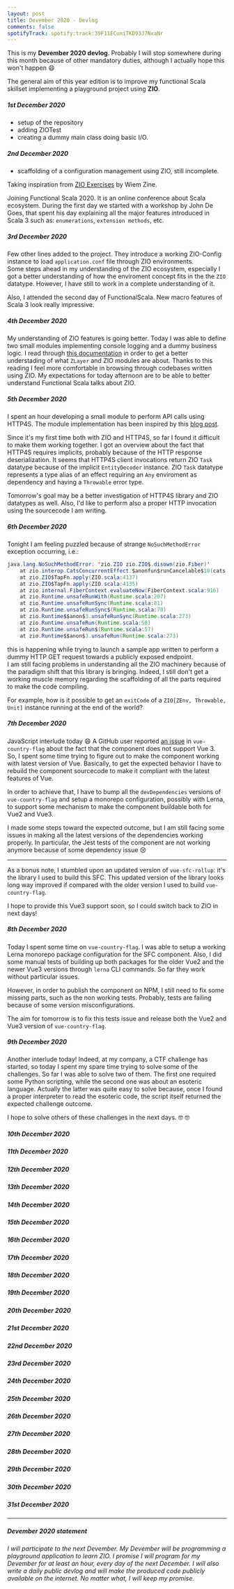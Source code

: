 ```yaml
---
layout: post
title: Devember 2020 - Devlog
comments: false
spotifyTrack: spotify:track:39F11ECuniTKD93J7NxaNr
---
```


This is my **Devember 2020 devlog**. Probably I will stop somewhere during this month because of other mandatory duties, although I actually hope this won't happen :smile:

The general aim of this year edition is to improve my functional Scala skillset implementing a playground project using **ZIO**.

##### 1st December 2020
- setup of the repository
- adding ZIOTest
- creating a dummy main class doing basic I/O.

##### 2nd December 2020

- scaffolding of a configuration management using ZIO, still incomplete.

Taking inspiration from [ZIO Exercises](https://github.com/wi101/zio-examples) by Wiem Zine.

Joining Functional Scala 2020. 
It is an online conference about Scala ecosystem. During the first day we started with a workshop by John De Goes, that spent his day explaining all the major features introduced in Scala 3 such as: `enumerations`, `extension methods`, etc.

##### 3rd December 2020

Few other lines added to the project. They introduce a working ZIO-Config instance to load `application.conf` file through ZIO environments.  
Some steps ahead in my understanding of the ZIO ecosystem, especially I got a better understanding of how the enviroment concept fits in the the `ZIO` datatype. However, I have still to work in a complete understanding of it.  

Also, I attended the second day of FunctionalScala. New macro features of Scala 3 look really impressive.  

##### 4th December 2020

My understanding of ZIO features is going better. Today I was able to define two small modules implementing console logging and a dummy business logic. I read through [this documentation](https://zio.dev/docs/howto/howto_use_layers) in order to get a better understading of what `ZLayer` and ZIO modules are about. 
Thanks to this reading I feel more comfortable in browsing through codebases written using ZIO.
My expectations for today afternoon are to be able to better understand Functional Scala talks about ZIO.

##### 5th December 2020

I spent an hour developing a small module to perform API calls using HTTP4S. The module implementation has been inspired by this [blog post](https://juliano-alves.com/2020/04/20/zio-http4s-a-simple-api-client/).  

Since it's my first time both with ZIO and HTTP4S, so far I found it difficult to make them working together. I got an overview about the fact that HTTP4S requires implicits, probably because of the HTTP response deserialization. It seems that HTTP4S client invocations return ZIO `Task` datatype because of the implicit `EntityDecoder` instance. 
ZIO `Task` datatype represents a type alias of an effect requiring an `Any` enviroment as dependency and having a `Throwable` error type.  

Tomorrow's goal may be a better investigation of HTTP4S library and ZIO datatypes as well. Also, I'd like to perform also a proper HTTP invocation using the sourcecode I am writing.

##### 6th December 2020

Tonight I am feeling puzzled because of strange `NoSuchMethodError` exception occurring, i.e.:  

```java
java.lang.NoSuchMethodError: 'zio.ZIO zio.ZIO$.disown(zio.Fiber)'
	at zio.interop.CatsConcurrentEffect.$anonfun$runCancelable$10(cats.scala:192)
	at zio.ZIO$TapFn.apply(ZIO.scala:4137)
	at zio.ZIO$TapFn.apply(ZIO.scala:4135)
	at zio.internal.FiberContext.evaluateNow(FiberContext.scala:916)
	at zio.Runtime.unsafeRunWith(Runtime.scala:207)
	at zio.Runtime.unsafeRunSync(Runtime.scala:81)
	at zio.Runtime.unsafeRunSync$(Runtime.scala:78)
	at zio.Runtime$$anon$3.unsafeRunSync(Runtime.scala:273)
	at zio.Runtime.unsafeRun(Runtime.scala:58)
	at zio.Runtime.unsafeRun$(Runtime.scala:57)
	at zio.Runtime$$anon$3.unsafeRun(Runtime.scala:273)
```

this is happening while trying to launch a sample app written to perform a dummy HTTP GET request towards a publicly exposed endpoint.  
I am still facing problems in understanding all the ZIO machinery because of the paradigm shift that this library is bringing. Indeed, I still don't get a working muscle memory regarding the scaffolding of all the parts required to make the code compiling.  

For example, how is it possible to get an `exitCode` of a `ZIO[ZEnv, Throwable, Unit]` instance running at the end of the world?  

##### 7th December 2020
JavaScript interlude today :smile: A GitHub user reported [an issue](https://github.com/P3trur0/vue-country-flag/issues/38) in `vue-country-flag` about the fact that the component does not support Vue 3.  
So, I spent some time trying to figure out to make the component working with latest version of Vue. Basically, to get the expected behavior I have to rebuild the component sourcecode to make it compliant with the latest features of Vue.  

In order to achieve that, I have to bump all the `devDependencies` versions of `vue-country-flag` and setup a monorepo configuration, possibly with Lerna, to support some mechanism to make the component buildable both for Vue2 and Vue3.  

I made some steps toward the expected outcome, but I am still facing some issues in making all the latest versions of the dependencies working properly. In particular, the Jest tests of the component are not working anymore because of some dependency issue :cry:

---

As a bonus note, I stumbled upon an updated version of `vue-sfc-rollup`: it's the library I used to build this SFC. This updated version of the library looks long way improved if compared with the older version I used to build `vue-country-flag`.  

I hope to provide this Vue3 support soon, so I could switch back to ZIO in next days!  

##### 8th December 2020
Today I spent some time on `vue-country-flag`. I was able to setup a working Lerna monorepo package configuration for the SFC component. 
Also, I did some manual tests of building up both packages for the older Vue2 and the newer Vue3 versions through `lerna` CLI commands. So far they work without particular issues.  

However, in order to publish the component on NPM, I still need to fix some missing parts, such as the non working tests. Probably, tests are failing because of some version misconfigurations.

The aim for tomorrow is to fix this tests issue and release both the Vue2 and Vue3 version of `vue-country-flag`.


##### 9th December 2020

Another interlude today! Indeed, at my company, a CTF challenge has started, so today I spent my spare time trying to solve some of the challenges. So far I was able to solve two of them. The first one required some Python scripting, while the second one was about an esoteric language. Actually the latter was quite easy to solve because, once I found a proper interpreter to read the esoteric code, the script itself returned the expected challenge outcome.  

I hope to solve others of these challenges in the next days. :nerd_face: :nerd_face:

##### 10th December 2020

##### 11th December 2020

##### 12th December 2020

##### 13th December 2020

##### 14th December 2020

##### 15th December 2020

##### 16th December 2020

##### 17th December 2020

##### 18th December 2020

##### 19th December 2020

##### 20th December 2020

##### 21st December 2020

##### 22nd December 2020

##### 23rd December 2020

##### 24th December 2020

##### 25th December 2020

##### 26th December 2020

##### 27th December 2020

##### 28th December 2020

##### 29th December 2020

##### 30th December 2020

##### 31st December 2020

---

##### Devember 2020 statement

_I will participate to the next Devember. My Devember will be programming a playground application to learn ZIO. I promise I will program for my Devember for at least an hour, every day of the next December. I will also write a daily public devlog and will make the produced code publicly available on the internet. No matter what, I will keep my promise._
